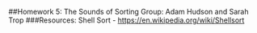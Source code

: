 ##Homework 5: The Sounds of Sorting
Group: Adam Hudson and Sarah Trop
###Resources:
Shell Sort - https://en.wikipedia.org/wiki/Shellsort
